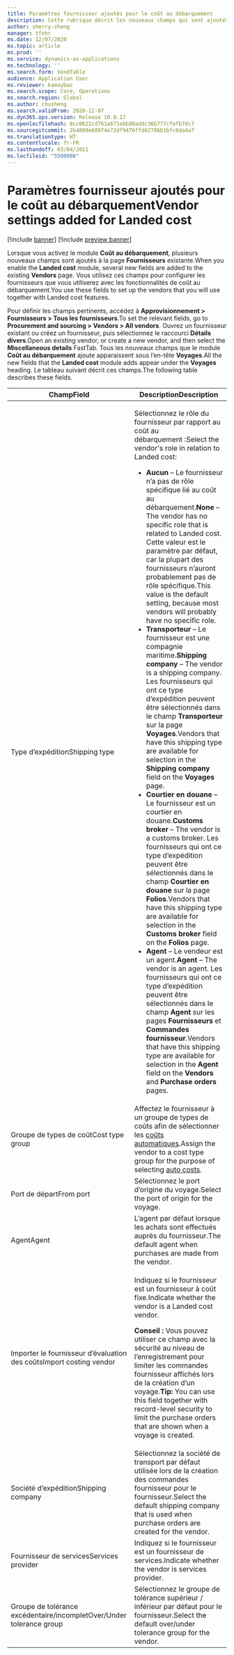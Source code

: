 ```yaml
---
title: Paramètres fournisseur ajoutés pour le coût au débarquement
description: Cette rubrique décrit les nouveaux champs qui sont ajoutés à la page Fournisseurs existante lorsque vous activez le module Coût au débarquement. Vous utilisez ces champs pour configurer les fournisseurs que vous utiliserez avec les fonctionnalités de coût au débarquement.
author: sherry-zheng
manager: tfehr
ms.date: 12/07/2020
ms.topic: article
ms.prod: ''
ms.service: dynamics-ax-applications
ms.technology: ''
ms.search.form: VendTable
audience: Application User
ms.reviewer: kamaybac
ms.search.scope: Core, Operations
ms.search.region: Global
ms.author: chuzheng
ms.search.validFrom: 2020-12-07
ms.dyn365.ops.version: Release 10.0.17
ms.openlocfilehash: 8cc0622cd761a671ebb88addc36b777cfefb7dc7
ms.sourcegitcommit: 2b4809e60974e72df9476ffd62706b1bfc8da4a7
ms.translationtype: HT
ms.contentlocale: fr-FR
ms.lasthandoff: 03/04/2021
ms.locfileid: "5500908"
---
```

# <a name="vendor-settings-added-for-landed-cost"></a><span data-ttu-id="ea7a9-104">Paramètres fournisseur ajoutés pour le coût au débarquement</span><span class="sxs-lookup"><span data-stu-id="ea7a9-104">Vendor settings added for Landed cost</span></span>

[!include [banner](../../includes/banner.md)]
[!include [preview banner](../includes/preview-banner.md)]

<span data-ttu-id="ea7a9-105">Lorsque vous activez le module **Coût au débarquement**, plusieurs nouveaux champs sont ajoutés à la page **Fournisseurs** existante.</span><span class="sxs-lookup"><span data-stu-id="ea7a9-105">When you enable the **Landed cost** module, several new fields are added to the existing **Vendors** page.</span></span> <span data-ttu-id="ea7a9-106">Vous utilisez ces champs pour configurer les fournisseurs que vous utiliserez avec les fonctionnalités de coût au débarquement.</span><span class="sxs-lookup"><span data-stu-id="ea7a9-106">You use these fields to set up the vendors that you will use together with Landed cost features.</span></span>

<span data-ttu-id="ea7a9-107">Pour définir les champs pertinents, accédez à **Approvisionnement \> Fournisseurs \> Tous les fournisseurs**.</span><span class="sxs-lookup"><span data-stu-id="ea7a9-107">To set the relevant fields, go to **Procurement and sourcing \> Vendors \> All vendors**.</span></span> <span data-ttu-id="ea7a9-108">Ouvrez un fournisseur existant ou créez un fournisseur, puis sélectionnez le raccourci **Détails divers**.</span><span class="sxs-lookup"><span data-stu-id="ea7a9-108">Open an existing vendor, or create a new vendor, and then select the **Miscellaneous details** FastTab.</span></span> <span data-ttu-id="ea7a9-109">Tous les nouveaux champs que le module **Coût au débarquement** ajoute apparaissent sous l’en-tête **Voyages**.</span><span class="sxs-lookup"><span data-stu-id="ea7a9-109">All the new fields that the **Landed cost** module adds appear under the **Voyages** heading.</span></span> <span data-ttu-id="ea7a9-110">Le tableau suivant décrit ces champs.</span><span class="sxs-lookup"><span data-stu-id="ea7a9-110">The following table describes these fields.</span></span>

| <span data-ttu-id="ea7a9-111">Champ</span><span class="sxs-lookup"><span data-stu-id="ea7a9-111">Field</span></span> | <span data-ttu-id="ea7a9-112">Description</span><span class="sxs-lookup"><span data-stu-id="ea7a9-112">Description</span></span> |
|---|---|
| <span data-ttu-id="ea7a9-113">Type d’expédition</span><span class="sxs-lookup"><span data-stu-id="ea7a9-113">Shipping type</span></span> | <p><span data-ttu-id="ea7a9-114">Sélectionnez le rôle du fournisseur par rapport au coût au débarquement :</span><span class="sxs-lookup"><span data-stu-id="ea7a9-114">Select the vendor's role in relation to Landed cost:</span></span></p><ul><li><span data-ttu-id="ea7a9-115">**Aucun** – Le fournisseur n’a pas de rôle spécifique lié au coût au débarquement.</span><span class="sxs-lookup"><span data-stu-id="ea7a9-115">**None** – The vendor has no specific role that is related to Landed cost.</span></span> <span data-ttu-id="ea7a9-116">Cette valeur est le paramètre par défaut, car la plupart des fournisseurs n’auront probablement pas de rôle spécifique.</span><span class="sxs-lookup"><span data-stu-id="ea7a9-116">This value is the default setting, because most vendors will probably have no specific role.</span></span></li><li><span data-ttu-id="ea7a9-117">**Transporteur** – Le fournisseur est une compagnie maritime.</span><span class="sxs-lookup"><span data-stu-id="ea7a9-117">**Shipping company** – The vendor is a shipping company.</span></span> <span data-ttu-id="ea7a9-118">Les fournisseurs qui ont ce type d’expédition peuvent être sélectionnés dans le champ **Transporteur** sur la page **Voyages**.</span><span class="sxs-lookup"><span data-stu-id="ea7a9-118">Vendors that have this shipping type are available for selection in the **Shipping company** field on the **Voyages** page.</span></span></li><li><span data-ttu-id="ea7a9-119">**Courtier en douane** – Le fournisseur est un courtier en douane.</span><span class="sxs-lookup"><span data-stu-id="ea7a9-119">**Customs broker** – The vendor is a customs broker.</span></span> <span data-ttu-id="ea7a9-120">Les fournisseurs qui ont ce type d’expédition peuvent être sélectionnés dans le champ **Courtier en douane** sur la page **Folios**.</span><span class="sxs-lookup"><span data-stu-id="ea7a9-120">Vendors that have this shipping type are available for selection in the **Customs broker** field on the **Folios** page.</span></span></li><li><span data-ttu-id="ea7a9-121">**Agent** – Le vendeur est un agent.</span><span class="sxs-lookup"><span data-stu-id="ea7a9-121">**Agent** – The vendor is an agent.</span></span> <span data-ttu-id="ea7a9-122">Les fournisseurs qui ont ce type d’expédition peuvent être sélectionnés dans le champ **Agent** sur les pages **Fournisseurs** et **Commandes fournisseur**.</span><span class="sxs-lookup"><span data-stu-id="ea7a9-122">Vendors that have this shipping type are available for selection in the **Agent** field on the **Vendors** and **Purchase orders** pages.</span></span></li></ul> |
| <span data-ttu-id="ea7a9-123">Groupe de types de coût</span><span class="sxs-lookup"><span data-stu-id="ea7a9-123">Cost type group</span></span> | <span data-ttu-id="ea7a9-124">Affectez le fournisseur à un groupe de types de coûts afin de sélectionner les [coûts automatiques](auto-cost-setup.md).</span><span class="sxs-lookup"><span data-stu-id="ea7a9-124">Assign the vendor to a cost type group for the purpose of selecting [auto costs](auto-cost-setup.md).</span></span> |
| <span data-ttu-id="ea7a9-125">Port de départ</span><span class="sxs-lookup"><span data-stu-id="ea7a9-125">From port</span></span> | <span data-ttu-id="ea7a9-126">Sélectionnez le port d’origine du voyage.</span><span class="sxs-lookup"><span data-stu-id="ea7a9-126">Select the port of origin for the voyage.</span></span> |
| <span data-ttu-id="ea7a9-127">Agent</span><span class="sxs-lookup"><span data-stu-id="ea7a9-127">Agent</span></span> | <span data-ttu-id="ea7a9-128">L’agent par défaut lorsque les achats sont effectués auprès du fournisseur.</span><span class="sxs-lookup"><span data-stu-id="ea7a9-128">The default agent when purchases are made from the vendor.</span></span> |
| <span data-ttu-id="ea7a9-129">Importer le fournisseur d’évaluation des coûts</span><span class="sxs-lookup"><span data-stu-id="ea7a9-129">Import costing vendor</span></span> | <p><span data-ttu-id="ea7a9-130">Indiquez si le fournisseur est un fournisseur à coût fixe.</span><span class="sxs-lookup"><span data-stu-id="ea7a9-130">Indicate whether the vendor is a Landed cost vendor.</span></span></p><p><span data-ttu-id="ea7a9-131">**Conseil :** Vous pouvez utiliser ce champ avec la sécurité au niveau de l’enregistrement pour limiter les commandes fournisseur affichés lors de la création d’un voyage.</span><span class="sxs-lookup"><span data-stu-id="ea7a9-131">**Tip:** You can use this field together with record-level security to limit the purchase orders that are shown when a voyage is created.</span></span></p> |
| <span data-ttu-id="ea7a9-132">Société d’expédition</span><span class="sxs-lookup"><span data-stu-id="ea7a9-132">Shipping company</span></span> | <span data-ttu-id="ea7a9-133">Sélectionnez la société de transport par défaut utilisée lors de la création des commandes fournisseur pour le fournisseur.</span><span class="sxs-lookup"><span data-stu-id="ea7a9-133">Select the default shipping company that is used when purchase orders are created for the vendor.</span></span> |
| <span data-ttu-id="ea7a9-134">Fournisseur de services</span><span class="sxs-lookup"><span data-stu-id="ea7a9-134">Services provider</span></span> | <span data-ttu-id="ea7a9-135">Indiquez si le fournisseur est un fournisseur de services.</span><span class="sxs-lookup"><span data-stu-id="ea7a9-135">Indicate whether the vendor is services provider.</span></span> |
| <span data-ttu-id="ea7a9-136">Groupe de tolérance excédentaire/incomplet</span><span class="sxs-lookup"><span data-stu-id="ea7a9-136">Over/Under tolerance group</span></span> | <span data-ttu-id="ea7a9-137">Sélectionnez le groupe de tolérance supérieur / inférieur par défaut pour le fournisseur.</span><span class="sxs-lookup"><span data-stu-id="ea7a9-137">Select the default over/under tolerance group for the vendor.</span></span> |
